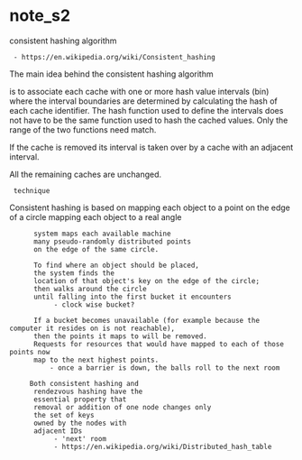 # note_s2
consistent hashing algorithm

     - https://en.wikipedia.org/wiki/Consistent_hashing

The main idea behind the
consistent hashing algorithm

is to
associate each cache
with
one or more hash value intervals (bin)
where
the interval boundaries
are determined by
calculating the hash of each cache identifier.
The hash function used to
define the intervals
does not have to be
the same function used to
hash the cached values.
Only the range of the two functions
need match.

If the cache is removed
its interval is taken over by a cache
with an adjacent interval.

All the remaining caches are unchanged.

     technique
Consistent hashing
is based on
mapping each object to a point on the edge of a
circle
                mapping each object to a real angle

          system maps each available machine
          many pseudo-randomly distributed points
          on the edge of the same circle.

          To find where an object should be placed,
          the system finds the
          location of that object's key on the edge of the circle;
          then walks around the circle
          until falling into the first bucket it encounters
               - clock wise bucket?

          If a bucket becomes unavailable (for example because the computer it resides on is not reachable),
          then the points it maps to will be removed.
          Requests for resources that would have mapped to each of those points now
          map to the next highest points.
              - once a barrier is down, the balls roll to the next room

         Both consistent hashing and
          rendezvous hashing have the
          essential property that
          removal or addition of one node changes only
          the set of keys
          owned by the nodes with
          adjacent IDs
               - 'next' room
               - https://en.wikipedia.org/wiki/Distributed_hash_table
